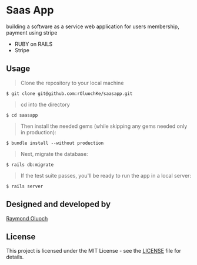 # Saas App
building a software as a service web application for users membership, payment using stripe

- RUBY on RAILS
- Stripe

## Usage

> Clone the repository to your local machine

```
$ git clone git@github.com:rOluochKe/saasapp.git
```

> cd into the directory

```
$ cd saasapp
```

> Then install the needed gems (while skipping any gems needed only in production):

```
$ bundle install --without production
```

> Next, migrate the database:

```
$ rails db:migrate
```

> If the test suite passes, you'll be ready to run the app in a local server:

```
$ rails server
```

## Designed and developed by

[Raymond Oluoch](https://github.com/rOluochKe)

## License

This project is licensed under the MIT License - see the [LICENSE](./LICENSE.md) file for details.